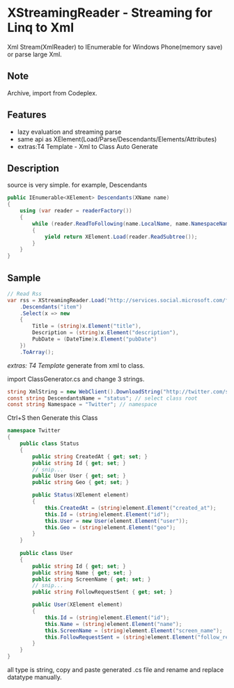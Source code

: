 XStreamingReader - Streaming for Linq to Xml
===
Xml Stream(XmlReader) to IEnumerable<XElement> for Windows Phone(memory save) or parse large Xml.

Note
---
Archive, import from Codeplex.

Features
---

* lazy evaluation and streaming parse
* same api as XElement(Load/Parse/Descendants/Elements/Attributes)
* extras:T4 Template - Xml to Class Auto Generate

Description
---
source is very simple. for example, Descendants

```csharp
public IEnumerable<XElement> Descendants(XName name)
{
    using (var reader = readerFactory())
    {
        while (reader.ReadToFollowing(name.LocalName, name.NamespaceName))
        {
            yield return XElement.Load(reader.ReadSubtree());
        }
    }
}
```

Sample
---

```csharp
// Read Rss
var rss = XStreamingReader.Load("http://services.social.microsoft.com/feeds/feed/CSharpHeadlines")
    .Descendants("item")
    .Select(x => new
    {
        Title = (string)x.Element("title"),
        Description = (string)x.Element("description"),
        PubDate = (DateTime)x.Element("pubDate")
    })
    .ToArray();
```

*extras: T4 Template*
generate from xml to class.

import ClassGenerator.cs and change 3 strings.

```csharp
string XmlString = new WebClient().DownloadString("http://twitter.com/statuses/public_timeline.xml");
const string DescendantsName = "status"; // select class root
const string Namespace = "Twitter"; // namespace
```

Ctrl+S then Generate this Class

```csharp
namespace Twitter
{
    public class Status
    {
        public string CreatedAt { get; set; }
        public string Id { get; set; }
        // snip...
        public User User { get; set; }
        public string Geo { get; set; }

        public Status(XElement element)
        {
            this.CreatedAt = (string)element.Element("created_at");
            this.Id = (string)element.Element("id");
            this.User = new User(element.Element("user"));
            this.Geo = (string)element.Element("geo");
        }
    }
    
    public class User
    {
        public string Id { get; set; }
        public string Name { get; set; }
        public string ScreenName { get; set; }
        // snip...
        public string FollowRequestSent { get; set; }

        public User(XElement element)
        {
            this.Id = (string)element.Element("id");
            this.Name = (string)element.Element("name");
            this.ScreenName = (string)element.Element("screen_name");
            this.FollowRequestSent = (string)element.Element("follow_request_sent");
        }
    }
}
```

all type is string, copy and paste generated .cs file and rename and replace datatype manually.
